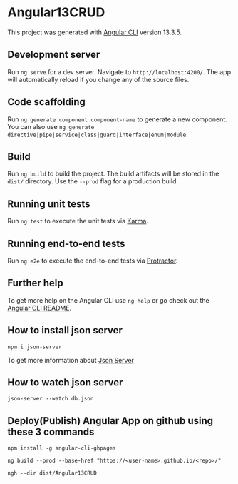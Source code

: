 # Angular13CRUD

This project was generated with [Angular CLI](https://github.com/angular/angular-cli) version 13.3.5.

## Development server

Run `ng serve` for a dev server. Navigate to `http://localhost:4200/`. The app will automatically reload if you change any of the source files.

## Code scaffolding

Run `ng generate component component-name` to generate a new component. You can also use `ng generate directive|pipe|service|class|guard|interface|enum|module`.

## Build

Run `ng build` to build the project. The build artifacts will be stored in the `dist/` directory. Use the `--prod` flag for a production build.

## Running unit tests

Run `ng test` to execute the unit tests via [Karma](https://karma-runner.github.io).

## Running end-to-end tests

Run `ng e2e` to execute the end-to-end tests via [Protractor](http://www.protractortest.org/).

## Further help

To get more help on the Angular CLI use `ng help` or go check out the [Angular CLI README](https://github.com/angular/angular-cli/blob/master/README.md).

## How to install json server

`npm i json-server`

To get more information about [Json Server](https://www.npmjs.com/package/json-server)

## How to watch json server

`json-server --watch db.json`

## Deploy(Publish) Angular App on github using these 3 commands

`npm install -g angular-cli-ghpages`

`ng build --prod --base-href "https://<user-name>.github.io/<repo>/"`

`ngh --dir dist/Angular13CRUD`
